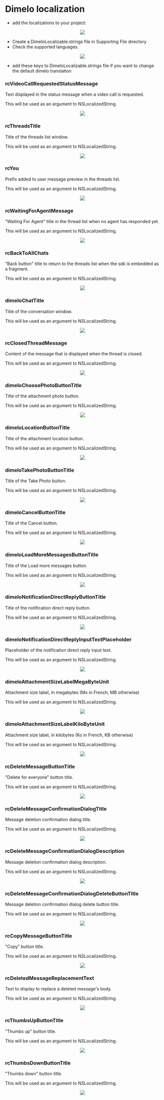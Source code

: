 Dimelo localization
==========================

- add the localizations to your project:

<p align="center">
<img src="https://s26.postimg.cc/ab44y4x7d/demo.png"/>
</p>

- Create a DimeloLocalizable.strings file in Supporting File directory
- Check the supported languages.

<p align="center">
<img src="https://s26.postimg.cc/n526rhamx/localization.png"/>
</p>

- add these keys to DimeloLocalizable.strings file if you want to change the default dimelo translation

### rcVideoCallRequestedStatusMessage
Text displayed in the status message when a video call is requested.

This will be used as an argument to NSLocalizedString.


<p align="center">
<img src="https://i.postimg.cc/hGZyfFmV/rc-Started-Video-Message-Chat.png"/>
</p>

### rcThreadsTitle
Title of the threads list window.

This will be used as an argument to NSLocalizedString.


<p align="center">
<img src="https://i.postimg.cc/QxhPTn0X/rc-Threads-Title.jpg"/>
</p>

### rcYou
Prefix added to user message preview in the threads list.

This will be used as an argument to NSLocalizedString.


<p align="center">
<img src="https://i.postimg.cc/NMx8qbT4/rcYou.png"/>
</p>

### rcWaitingForAgentMessage
"Waiting For Agent" title in the thread list when no agent has responded yet.

This will be used as an argument to NSLocalizedString.


<p align="center">
<img src="https://i.postimg.cc/gcSRVxKn/rc-Waiting-For-Agent-Message.png"/>
</p>

### rcBackToAllChats
"Back button" title to return to the threads list when the sdk is embedded as a fragment.

This will be used as an argument to NSLocalizedString.


<p align="center">
<img src="https://i.postimg.cc/gJMwH78f/rc-Back-To-All-Chats.png"/>
</p>

### dimeloChatTitle
Title of the conversation window.

This will be used as an argument to NSLocalizedString.


<p align="center">
<img src="https://i.postimg.cc/zfpQgn67/title.png"/>
</p>

### rcClosedThreadMessage
Content of the message that is displayed when the thread is closed.

This will be used as an argument to NSLocalizedString.


<p align="center">
<img src="https://i.postimg.cc/s26X9dnv/close-Text-Color.png"/>
</p>

### dimeloChoosePhotoButtonTitle
Title of the attachment photo button.

This will be used as an argument to NSLocalizedString.


<p align="center">
<img src="https://s26.postimg.cc/ph0zxl8gp/choose_titles.png"/>
</p>

### dimeloLocationButtonTitle
Title of the attachment location button.

This will be used as an argument to NSLocalizedString.


<p align="center">
<img src="https://s26.postimg.cc/ph0zxl8gp/choose_titles.png"/>
</p>

###  dimeloTakePhotoButtonTitle
Title of the Take Photo button.

This will be used as an argument to NSLocalizedString.


<p align="center">
<img src="https://s26.postimg.cc/ph0zxl8gp/choose_titles.png"/>
</p>

### dimeloCancelButtonTitle
Title of the Cancel button.

This will be used as an argument to NSLocalizedString.


<p align="center">
<img src="https://s26.postimg.cc/ph0zxl8gp/choose_titles.png"/>
</p>

### dimeloLoadMoreMessagesButtonTitle
Title of the Load more messages button.

This will be used as an argument to NSLocalizedString.


<p align="center">
<img src="https://s26.postimg.cc/az3splh5l/load_more_messages_title.png"/>
</p>

### dimeloNotificationDirectReplyButtonTitle
Title of the notification direct reply button.

This will be used as an argument to NSLocalizedString.


<p align="center">
<img src="https://i.postimg.cc/MTqGHJDG/reply-button-title.jpg"/>
</p>

### dimeloNotificationDirectReplyInputTextPlaceholder
Placeholder of the notification direct reply input text.

This will be used as an argument to NSLocalizedString.


<p align="center">
<img src="https://i.postimg.cc/NFGLJv9n/reply-hint-input-text.jpg"/>
</p>

### dimeloAttachmentSizeLabelMegaByteUnit
Attachment size label, in megabytes (Mo in French, MB otherwise)

This will be used as an argument to NSLocalizedString.


<p align="center">
<img src="https://i.postimg.cc/rptJ85cz/mb.png"/>
</p>

### dimeloAttachmentSizeLabelKiloByteUnit
Attachment size label, in kilobytes (Ko in French, KB otherwise)

This will be used as an argument to NSLocalizedString.


<p align="center">
<img src="https://i.postimg.cc/pXXJmwxw/kb.png"/>
</p>

### rcDeleteMessageButtonTitle
"Delete for everyone" button title.

This will be used as an argument to NSLocalizedString.


<p align="center">
<img src="https://i.postimg.cc/MHV0tyb3/rc-Delete-For-Everyone.png"/>
</p>

### rcDeleteMessageConfirmationDialogTitle
Message deletion confirmation dialog title.

This will be used as an argument to NSLocalizedString.


<p align="center">
<img src="https://i.postimg.cc/cC2jtM1D/rc-Delete-For-Everyone-Alert-Title.png"/>
</p>

### rcDeleteMessageConfirmationDialogDescription
Message deletion confirmation dialog description.

This will be used as an argument to NSLocalizedString.


<p align="center">
<img src="https://i.postimg.cc/WbDcptpW/rc-Delete-For-Everyone-Alert-Description.jpg"/>
</p>

### rcDeleteMessageConfirmationDialogDeleteButtonTitle
Message deletion confirmation dialog delete button title.

This will be used as an argument to NSLocalizedString.


<p align="center">
<img src="https://i.postimg.cc/nc5ZqBwf/rc-Delete-For-Everyone-Alert-Delete-Button.png"/>
</p>

### rcCopyMessageButtonTitle
"Copy" button title.

This will be used as an argument to NSLocalizedString.


<p align="center">
<img src="https://i.postimg.cc/kXwRC14F/rc-Delete-For-Everyone-Alert-Copy-Button.png"/>
</p>

### rcDeletedMessageReplacementText
Text to display to replace a deleted message's body.

This will be used as an argument to NSLocalizedString.


<p align="center">
<img src="https://i.postimg.cc/3RVVk5BM/rc-You-Deleted-This-Message-For-Everyone.png"/>
</p>

### rcThumbsUpButtonTitle
"Thumbs up" button title.

This will be used as an argument to NSLocalizedString.


<p align="center">
<img src="https://i.postimg.cc/021xZ2PV/rc-Thumbs-Up-Button-Title.png"/>
</p>

### rcThumbsDownButtonTitle
"Thumbs down" button title.

This will be used as an argument to NSLocalizedString.


<p align="center">
<img src="https://i.postimg.cc/7ZcKMby6/rc-Thumbs-Down-Button-Title.png"/>
</p>
